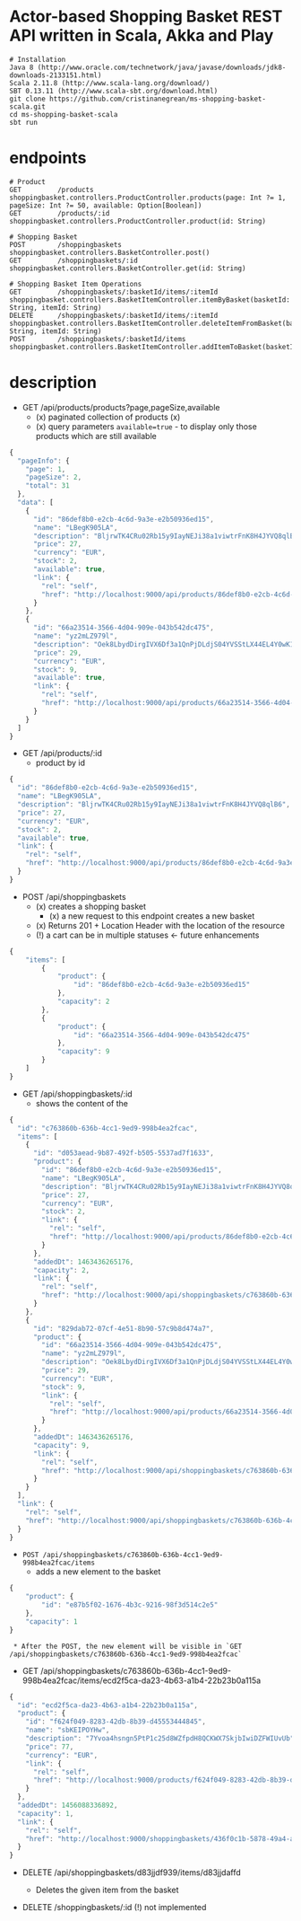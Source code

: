 # Actor-based Shopping Basket REST API written in Scala, Akka and Play

```config
# Installation
Java 8 (http://www.oracle.com/technetwork/java/javase/downloads/jdk8-downloads-2133151.html)
Scala 2.11.8 (http://www.scala-lang.org/download/)
SBT 0.13.11 (http://www.scala-sbt.org/download.html)
git clone https://github.com/cristinanegrean/ms-shopping-basket-scala.git
cd ms-shopping-basket-scala
sbt run
```

# endpoints

```config
# Product
GET         /products                                       shoppingbasket.controllers.ProductController.products(page: Int ?= 1, pageSize: Int ?= 50, available: Option[Boolean])
GET         /products/:id                                   shoppingbasket.controllers.ProductController.product(id: String)

# Shopping Basket
POST        /shoppingbaskets                                shoppingbasket.controllers.BasketController.post()
GET         /shoppingbaskets/:id                            shoppingbasket.controllers.BasketController.get(id: String)

# Shopping Basket Item Operations
GET         /shoppingbaskets/:basketId/items/:itemId        shoppingbasket.controllers.BasketItemController.itemByBasket(basketId: String, itemId: String)
DELETE      /shoppingbaskets/:basketId/items/:itemId        shoppingbasket.controllers.BasketItemController.deleteItemFromBasket(basketId: String, itemId: String)
POST        /shoppingbaskets/:basketId/items                shoppingbasket.controllers.BasketItemController.addItemToBasket(basketId)
```


# description

* GET /api/products/products?page,pageSize,available
    * (x) paginated collection of products (x)
    * (x) query parameters `available=true` - to display only those products which are still available
    
```javascript
{
  "pageInfo": {
    "page": 1,
    "pageSize": 2,
    "total": 31
  },
  "data": [
    {
      "id": "86def8b0-e2cb-4c6d-9a3e-e2b50936ed15",
      "name": "LBegK905LA",
      "description": "BljrwTK4CRu02Rb15y9IayNEJi38a1viwtrFnK8H4JYVQ8qlB6",
      "price": 27,
      "currency": "EUR",
      "stock": 2,
      "available": true,
      "link": {
        "rel": "self",
        "href": "http://localhost:9000/api/products/86def8b0-e2cb-4c6d-9a3e-e2b50936ed15"
      }
    },
    {
      "id": "66a23514-3566-4d04-909e-043b542dc475",
      "name": "yz2mLZ979l",
      "description": "Oek8LbydDirgIVX6Df3a1QnPjDLdjS04YVSStLX44EL4Y0wK1C",
      "price": 29,
      "currency": "EUR",
      "stock": 9,
      "available": true,
      "link": {
        "rel": "self",
        "href": "http://localhost:9000/api/products/66a23514-3566-4d04-909e-043b542dc475"
      }
    }
  ]
}
```

* GET /api/products/:id
    * product by id
```javascript
{
  "id": "86def8b0-e2cb-4c6d-9a3e-e2b50936ed15",
  "name": "LBegK905LA",
  "description": "BljrwTK4CRu02Rb15y9IayNEJi38a1viwtrFnK8H4JYVQ8qlB6",
  "price": 27,
  "currency": "EUR",
  "stock": 2,
  "available": true,
  "link": {
    "rel": "self",
    "href": "http://localhost:9000/api/products/86def8b0-e2cb-4c6d-9a3e-e2b50936ed15"
  }
}
```

* POST /api/shoppingbaskets
    * (x) creates a shopping basket
        * (x)  a new request to this endpoint creates a new basket
    * (x)  Returns 201 + Location Header with the location of the resource
    * (!) a cart can be in multiple statuses  <- future enhancements
            
```javascript
{
    "items": [
        {
            "product": {
                "id": "86def8b0-e2cb-4c6d-9a3e-e2b50936ed15"
            },
            "capacity": 2
        },
        {
            "product": {
                "id": "66a23514-3566-4d04-909e-043b542dc475"
            },
            "capacity": 9
        }
    ]
}
```


* GET /api/shoppingbaskets/:id
    * shows the content of the
    
```javascript
{
  "id": "c763860b-636b-4cc1-9ed9-998b4ea2fcac",
  "items": [
    {
      "id": "d053aead-9b87-492f-b505-5537ad7f1633",
      "product": {
        "id": "86def8b0-e2cb-4c6d-9a3e-e2b50936ed15",
        "name": "LBegK905LA",
        "description": "BljrwTK4CRu02Rb15y9IayNEJi38a1viwtrFnK8H4JYVQ8qlB6",
        "price": 27,
        "currency": "EUR",
        "stock": 2,
        "link": {
          "rel": "self",
          "href": "http://localhost:9000/api/products/86def8b0-e2cb-4c6d-9a3e-e2b50936ed15"
        }
      },
      "addedDt": 1463436265176,
      "capacity": 2,
      "link": {
        "rel": "self",
        "href": "http://localhost:9000/api/shoppingbaskets/c763860b-636b-4cc1-9ed9-998b4ea2fcac/items/d053aead-9b87-492f-b505-5537ad7f1633"
      }
    },
    {
      "id": "829dab72-07cf-4e51-8b90-57c9b8d474a7",
      "product": {
        "id": "66a23514-3566-4d04-909e-043b542dc475",
        "name": "yz2mLZ979l",
        "description": "Oek8LbydDirgIVX6Df3a1QnPjDLdjS04YVSStLX44EL4Y0wK1C",
        "price": 29,
        "currency": "EUR",
        "stock": 9,
        "link": {
          "rel": "self",
          "href": "http://localhost:9000/api/products/66a23514-3566-4d04-909e-043b542dc475"
        }
      },
      "addedDt": 1463436265176,
      "capacity": 9,
      "link": {
        "rel": "self",
        "href": "http://localhost:9000/api/shoppingbaskets/c763860b-636b-4cc1-9ed9-998b4ea2fcac/items/829dab72-07cf-4e51-8b90-57c9b8d474a7"
      }
    }
  ],
  "link": {
    "rel": "self",
    "href": "http://localhost:9000/api/shoppingbaskets/c763860b-636b-4cc1-9ed9-998b4ea2fcac"
  }
}
```

* `POST /api/shoppingbaskets/c763860b-636b-4cc1-9ed9-998b4ea2fcac/items`
    * adds a new element to the basket
    
```javascript
{
    "product": {
        "id": "e87b5f02-1676-4b3c-9216-98f3d514c2e5"
    },
    "capacity": 1
}
```

     * After the POST, the new element will be visible in `GET /api/shoppingbaskets/c763860b-636b-4cc1-9ed9-998b4ea2fcac`
     
    
* GET /api/shoppingbaskets/c763860b-636b-4cc1-9ed9-998b4ea2fcac/items/ecd2f5ca-da23-4b63-a1b4-22b23b0a115a

```javascript
{
  "id": "ecd2f5ca-da23-4b63-a1b4-22b23b0a115a",
  "product": {
    "id": "f624f049-8283-42db-8b39-d45553444845",
    "name": "sbKEIPOYHw",
    "description": "7Yvoa4hsngn5PtP1c25d8WZfpdH8QCKWX7SkjbIwiDZFWIUvUb",
    "price": 77,
    "currency": "EUR",
    "link": {
      "rel": "self",
      "href": "http://localhost:9000/products/f624f049-8283-42db-8b39-d45553444845"
    }
  },
  "addedDt": 1456088336892,
  "capacity": 1,
  "link": {
    "rel": "self",
    "href": "http://localhost:9000/shoppingbaskets/436f0c1b-5878-49a4-ac01-223de24058bd/items/ecd2f5ca-da23-4b63-a1b4-22b23b0a115a"
  }
}
```

* DELETE /api/shoppingbaskets/d83jjdf939/items/d83jjdaffd
    * Deletes the given item from the basket

* DELETE /shoppingbaskets/:id (!) not implemented
